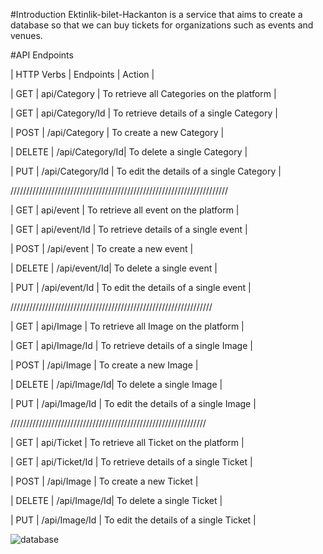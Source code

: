 #Introduction
Ektinlik-bilet-Hackanton is a service that aims to create a database so that we can buy tickets for organizations such as events and venues.

#API Endpoints

| HTTP Verbs | Endpoints | Action |

| GET | api/Category | To retrieve all Categories on the platform |

| GET | api/Category/Id | To retrieve details of a single Category |

| POST | /api/Category | To create a new Category |

| DELETE | /api/Category/Id| To delete a single Category |

| PUT | /api/Category/Id | To edit the details of a single Category |


/////////////////////////////////////////////////////////////////////

| GET | api/event  | To retrieve all event  on the platform |

| GET | api/event/Id | To retrieve details of a single event |

| POST | /api/event  | To create a new event |

| DELETE | /api/event/Id| To delete a single event |

| PUT | /api/event/Id | To edit the details of a single event |

////////////////////////////////////////////////////////////////


| GET | api/Image  | To retrieve all Image  on the platform |

| GET | api/Image/Id | To retrieve details of a single Image |

| POST | /api/Image  | To create a new Image |

| DELETE | /api/Image/Id| To delete a single Image |

| PUT | /api/Image/Id | To edit the details of a single Image |

//////////////////////////////////////////////////////////////


| GET | api/Ticket  | To retrieve all Ticket  on the platform |

| GET | api/Ticket/Id | To retrieve details of a single Ticket |

| POST | /api/Image  | To create a new Ticket |

| DELETE | /api/Image/Id| To delete a single Ticket |

| PUT | /api/Image/Id | To edit the details of a single Ticket |



![database](https://github.com/HakanCinr/Ektinlik-bilet-Hackanton/assets/44930873/0fc53764-f5f2-4aaa-8991-0735ec9eb134)




